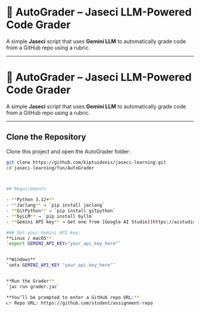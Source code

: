 # 🧠 AutoGrader – Jaseci LLM-Powered Code Grader

A simple **Jaseci** script that uses **Gemini LLM** to automatically grade code from a GitHub repo using a rubric.

---

# 🧠 AutoGrader – Jaseci LLM-Powered Code Grader

A simple **Jaseci** script that uses **Gemini LLM** to automatically grade code from a GitHub repo using a rubric.

---

## Clone the Repository
Clone this project and open the AutoGrader folder:

```bash
git clone https://github.com/kiptuidenis/jaseci-learning.git
cd jaseci-learning/fun/AutoGrader



## Requirements

- **Python 3.12+**
- **Jaclang** → `pip install jaclang`
- **GitPython** → `pip install gitpython`
- **byLLM** → `pip install byllm`
- **Gemini API key** → Get one from [Google AI Studio](https://aistudio.google.com/app/apikey)

### Set your Gemini API key:
**Linux / macOS**
`export GEMINI_API_KEY="your_api_key_here"`


**Windows**
`setx GEMINI_API_KEY "your_api_key_here"`


**Run the Grader**
`jac run grader.jac`

**You’ll be prompted to enter a GitHub repo URL:**
👉 Repo URL: https://github.com/student/assignment-repo


